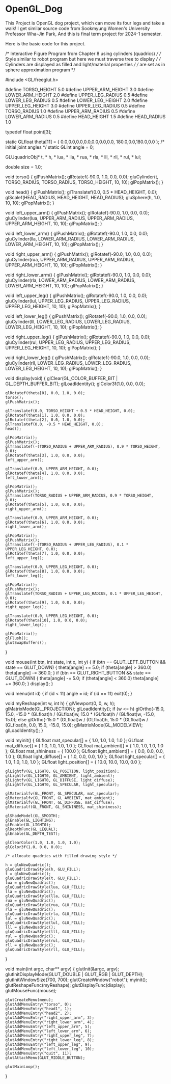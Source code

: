 # OpenGL_Dog

This Project is OpenGL dog project, which can move its four legs and take a walk!
I get similar source code from Sookmyung Women's University Professor Wha-Jin Park, 
And this is final term project for 2024-1 semester. 

Here is the basic code for this project. 

/* Interactive Figure Program from Chapter 8 using cylinders (quadrics) */
/* Style similar to robot program but here we must traverse tree to display */
/* Cylinders are displayed as filled and light/material properties */
/* are set as in sphere approximation program */

#include <GL/freeglut.h>

#define TORSO_HEIGHT 5.0
#define UPPER_ARM_HEIGHT 3.0
#define LOWER_ARM_HEIGHT 2.0
#define UPPER_LEG_RADIUS  0.5
#define LOWER_LEG_RADIUS  0.5
#define LOWER_LEG_HEIGHT 2.0
#define UPPER_LEG_HEIGHT 3.0
#define UPPER_LEG_RADIUS  0.5
#define TORSO_RADIUS 1.0
#define UPPER_ARM_RADIUS  0.5
#define LOWER_ARM_RADIUS  0.5
#define HEAD_HEIGHT 1.5
#define HEAD_RADIUS 1.0

typedef float point[3];

static GLfloat theta[11] = { 0.0,0.0,0.0,0.0,0.0,0.0,0.0,
            180.0,0.0,180.0,0.0 }; /* initial joint angles */
static GLint angle = 0;

GLUquadricObj* t, * h, * lua, * lla, * rua, * rla, * lll, * rll, * rul, * lul;

double size = 1.0;

void torso()
{
    glPushMatrix();
    glRotatef(-90.0, 1.0, 0.0, 0.0);
    gluCylinder(t, TORSO_RADIUS, TORSO_RADIUS, TORSO_HEIGHT, 10, 10);
    glPopMatrix();
}

void head()
{
    glPushMatrix();
    glTranslatef(0.0, 0.5 * HEAD_HEIGHT, 0.0);
    glScalef(HEAD_RADIUS, HEAD_HEIGHT, HEAD_RADIUS);
    gluSphere(h, 1.0, 10, 10);
    glPopMatrix();
}

void left_upper_arm()
{
    glPushMatrix();
    glRotatef(-90.0, 1.0, 0.0, 0.0);
    gluCylinder(lua, UPPER_ARM_RADIUS, UPPER_ARM_RADIUS, UPPER_ARM_HEIGHT, 10, 10);
    glPopMatrix();
}

void left_lower_arm()
{
    glPushMatrix();
    glRotatef(-90.0, 1.0, 0.0, 0.0);
    gluCylinder(lla, LOWER_ARM_RADIUS, LOWER_ARM_RADIUS, LOWER_ARM_HEIGHT, 10, 10);
    glPopMatrix();
}

void right_upper_arm()
{
    glPushMatrix();
    glRotatef(-90.0, 1.0, 0.0, 0.0);
    gluCylinder(rua, UPPER_ARM_RADIUS, UPPER_ARM_RADIUS, UPPER_ARM_HEIGHT, 10, 10);
    glPopMatrix();
}

void right_lower_arm()
{
    glPushMatrix();
    glRotatef(-90.0, 1.0, 0.0, 0.0);
    gluCylinder(rla, LOWER_ARM_RADIUS, LOWER_ARM_RADIUS, LOWER_ARM_HEIGHT, 10, 10);
    glPopMatrix();
}

void left_upper_leg()
{
    glPushMatrix();
    glRotatef(-90.0, 1.0, 0.0, 0.0);
    gluCylinder(lul, UPPER_LEG_RADIUS, UPPER_LEG_RADIUS, UPPER_LEG_HEIGHT, 10, 10);
    glPopMatrix();
}

void left_lower_leg()
{
    glPushMatrix();
    glRotatef(-90.0, 1.0, 0.0, 0.0);
    gluCylinder(lll, LOWER_LEG_RADIUS, LOWER_LEG_RADIUS, LOWER_LEG_HEIGHT, 10, 10);
    glPopMatrix();
}

void right_upper_leg()
{
    glPushMatrix();
    glRotatef(-90.0, 1.0, 0.0, 0.0);
    gluCylinder(rul, UPPER_LEG_RADIUS, UPPER_LEG_RADIUS, UPPER_LEG_HEIGHT, 10, 10);
    glPopMatrix();
}

void right_lower_leg()
{
    glPushMatrix();
    glRotatef(-90.0, 1.0, 0.0, 0.0);
    gluCylinder(rll, LOWER_LEG_RADIUS, LOWER_LEG_RADIUS, LOWER_LEG_HEIGHT, 10, 10);
    glPopMatrix();
}

void display(void)
{
    glClear(GL_COLOR_BUFFER_BIT | GL_DEPTH_BUFFER_BIT);
    glLoadIdentity();
    glColor3f(1.0, 0.0, 0.0);

    glRotatef(theta[0], 0.0, 1.0, 0.0);
    torso();
    glPushMatrix();

    glTranslatef(0.0, TORSO_HEIGHT + 0.5 * HEAD_HEIGHT, 0.0);
    glRotatef(theta[1], 1.0, 0.0, 0.0);
    glRotatef(theta[2], 0.0, 1.0, 0.0);
    glTranslatef(0.0, -0.5 * HEAD_HEIGHT, 0.0);
    head();

    glPopMatrix();
    glPushMatrix();
    glTranslatef(-(TORSO_RADIUS + UPPER_ARM_RADIUS), 0.9 * TORSO_HEIGHT, 0.0);
    glRotatef(theta[3], 1.0, 0.0, 0.0);
    left_upper_arm();

    glTranslatef(0.0, UPPER_ARM_HEIGHT, 0.0);
    glRotatef(theta[4], 1.0, 0.0, 0.0);
    left_lower_arm();

    glPopMatrix();
    glPushMatrix();
    glTranslatef(TORSO_RADIUS + UPPER_ARM_RADIUS, 0.9 * TORSO_HEIGHT, 0.0);
    glRotatef(theta[5], 1.0, 0.0, 0.0);
    right_upper_arm();

    glTranslatef(0.0, UPPER_ARM_HEIGHT, 0.0);
    glRotatef(theta[6], 1.0, 0.0, 0.0);
    right_lower_arm();

    glPopMatrix();
    glPushMatrix();
    glTranslatef(-(TORSO_RADIUS + UPPER_LEG_RADIUS), 0.1 * UPPER_LEG_HEIGHT, 0.0);
    glRotatef(theta[7], 1.0, 0.0, 0.0);
    left_upper_leg();

    glTranslatef(0.0, UPPER_LEG_HEIGHT, 0.0);
    glRotatef(theta[8], 1.0, 0.0, 0.0);
    left_lower_leg();

    glPopMatrix();
    glPushMatrix();
    glTranslatef(TORSO_RADIUS + UPPER_LEG_RADIUS, 0.1 * UPPER_LEG_HEIGHT, 0.0);
    glRotatef(theta[9], 1.0, 0.0, 0.0);
    right_upper_leg();

    glTranslatef(0.0, UPPER_LEG_HEIGHT, 0.0);
    glRotatef(theta[10], 1.0, 0.0, 0.0);
    right_lower_leg();

    glPopMatrix();
    glFlush();
    glutSwapBuffers();
}



void mouse(int btn, int state, int x, int y)
{
    if (btn == GLUT_LEFT_BUTTON && state == GLUT_DOWN)
    {
        theta[angle] += 5.0;
        if (theta[angle] > 360.0) theta[angle] -= 360.0;
    }
    if (btn == GLUT_RIGHT_BUTTON && state == GLUT_DOWN)
    {
        theta[angle] -= 5.0;
        if (theta[angle] < 360.0) theta[angle] += 360.0;
    }
    display();
}

void menu(int id)
{
    if (id < 11) angle = id;
    if (id == 11) exit(0);
}

void
myReshape(int w, int h)
{
    glViewport(0, 0, w, h);
    glMatrixMode(GL_PROJECTION);
    glLoadIdentity();
    if (w <= h)
        glOrtho(-15.0, 15.0, -15.0 * (GLfloat)h / (GLfloat)w,
            15.0 * (GLfloat)h / (GLfloat)w, -15.0, 15.0);
    else
        glOrtho(-15.0 * (GLfloat)w / (GLfloat)h,
            15.0 * (GLfloat)w / (GLfloat)h, 0.0, 15.0, -15.0, 15.0);
    glMatrixMode(GL_MODELVIEW);
    glLoadIdentity();
}

void myinit()
{
    GLfloat mat_specular[] = { 1.0, 1.0, 1.0, 1.0 };
    GLfloat mat_diffuse[] = { 1.0, 1.0, 1.0, 1.0 };
    GLfloat mat_ambient[] = { 1.0, 1.0, 1.0, 1.0 };
    GLfloat mat_shininess = { 100.0 };
    GLfloat light_ambient[] = { 0.0, 0.0, 0.0, 1.0 };
    GLfloat light_diffuse[] = { 1.0, 0.0, 0.0, 1.0 };
    GLfloat light_specular[] = { 1.0, 1.0, 1.0, 1.0 };
    GLfloat light_position[] = { 10.0, 10.0, 10.0, 0.0 };

    glLightfv(GL_LIGHT0, GL_POSITION, light_position);
    glLightfv(GL_LIGHT0, GL_AMBIENT, light_ambient);
    glLightfv(GL_LIGHT0, GL_DIFFUSE, light_diffuse);
    glLightfv(GL_LIGHT0, GL_SPECULAR, light_specular);

    glMaterialfv(GL_FRONT, GL_SPECULAR, mat_specular);
    glMaterialfv(GL_FRONT, GL_AMBIENT, mat_ambient);
    glMaterialfv(GL_FRONT, GL_DIFFUSE, mat_diffuse);
    glMaterialf(GL_FRONT, GL_SHININESS, mat_shininess);

    glShadeModel(GL_SMOOTH);
    glEnable(GL_LIGHTING);
    glEnable(GL_LIGHT0);
    glDepthFunc(GL_LEQUAL);
    glEnable(GL_DEPTH_TEST);

    glClearColor(1.0, 1.0, 1.0, 1.0);
    glColor3f(1.0, 0.0, 0.0);

    /* allocate quadrics with filled drawing style */

    h = gluNewQuadric();
    gluQuadricDrawStyle(h, GLU_FILL);
    t = gluNewQuadric();
    gluQuadricDrawStyle(t, GLU_FILL);
    lua = gluNewQuadric();
    gluQuadricDrawStyle(lua, GLU_FILL);
    lla = gluNewQuadric();
    gluQuadricDrawStyle(lla, GLU_FILL);
    rua = gluNewQuadric();
    gluQuadricDrawStyle(rua, GLU_FILL);
    rla = gluNewQuadric();
    gluQuadricDrawStyle(rla, GLU_FILL);
    lul = gluNewQuadric();
    gluQuadricDrawStyle(lul, GLU_FILL);
    lll = gluNewQuadric();
    gluQuadricDrawStyle(lll, GLU_FILL);
    rul = gluNewQuadric();
    gluQuadricDrawStyle(rul, GLU_FILL);
    rll = gluNewQuadric();
    gluQuadricDrawStyle(rll, GLU_FILL);
}

void main(int argc, char** argv)
{
    glutInit(&argc, argv);
    glutInitDisplayMode(GLUT_DOUBLE | GLUT_RGB | GLUT_DEPTH);
    glutInitWindowSize(700, 700);
    glutCreateWindow("robot");
    myinit();
    glutReshapeFunc(myReshape);
    glutDisplayFunc(display);
    glutMouseFunc(mouse);

    glutCreateMenu(menu);
    glutAddMenuEntry("torso", 0);
    glutAddMenuEntry("head1", 1);
    glutAddMenuEntry("head2", 2);
    glutAddMenuEntry("right_upper_arm", 3);
    glutAddMenuEntry("right_lower_arm", 4);
    glutAddMenuEntry("left_upper_arm", 5);
    glutAddMenuEntry("left_lower_arm", 6);
    glutAddMenuEntry("right_upper_leg", 7);
    glutAddMenuEntry("right_lower_leg", 8);
    glutAddMenuEntry("left_upper_leg", 9);
    glutAddMenuEntry("left_lower_leg", 10);
    glutAddMenuEntry("quit", 11);
    glutAttachMenu(GLUT_MIDDLE_BUTTON);

    glutMainLoop();
}

